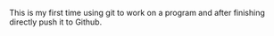 This is my first time using git to work on a program and after finishing directly push it to Github.
